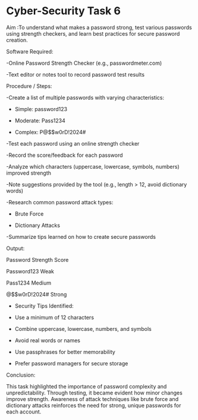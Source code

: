 # Cyber-Security Task 6

Aim :To understand what makes a password strong, test various passwords using strength checkers, and learn best practices for secure password creation.

Software Required:

-Online Password Strength Checker (e.g., passwordmeter.com)

-Text editor or notes tool to record password test results

Procedure / Steps:

-Create a list of multiple passwords with varying characteristics:

- Simple: password123

- Moderate: Pass1234

- Complex: P@$$w0rD!2024#

-Test each password using an online strength checker

-Record the score/feedback for each password

-Analyze which characters (uppercase, lowercase, symbols, numbers) improved strength

-Note suggestions provided by the tool (e.g., length > 12, avoid dictionary words)

-Research common password attack types:

- Brute Force

- Dictionary Attacks

-Summarize tips learned on how to create secure passwords

Output:

Password             Strength Score

Password123          Weak

Pass1234             Medium

@$$w0rD!2024#        Strong

- Security Tips Identified:

- Use a minimum of 12 characters

- Combine uppercase, lowercase, numbers, and symbols

- Avoid real words or names

- Use passphrases for better memorability

- Prefer password managers for secure storage

Conclusion:

This task highlighted the importance of password complexity and unpredictability. Through testing, it became evident how minor changes improve strength. Awareness of attack techniques like brute force and dictionary attacks reinforces the need for strong, unique passwords for each account.

